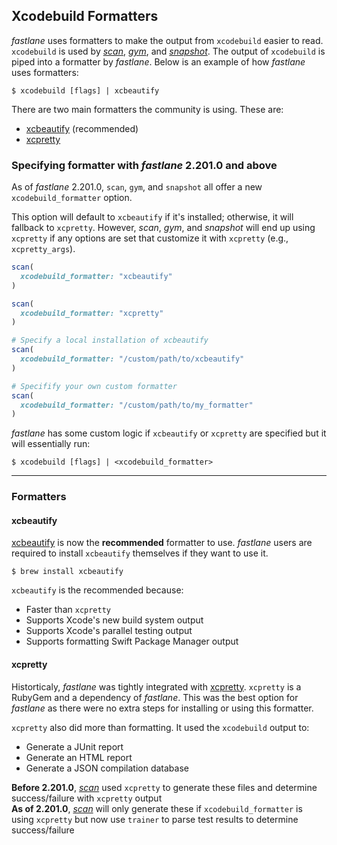 ## Xcodebuild Formatters

_fastlane_ uses formatters to make the output from `xcodebuild` easier to read. `xcodebuild` is used by [_scan_](/actions/scan/), [_gym_](/actions/gym), and [_snapshot_](/actions/snapshot). The output of `xcodebuild` is piped into a formatter by _fastlane_. Below is an example of how _fastlane_ uses formatters:

```no-highlight
$ xcodebuild [flags] | xcbeautify
```

There are two main formatters the community is using. These are:

- [xcbeautify](#xcbeautify) (recommended)
- [xcpretty](#xcpretty)

### Specifying formatter with _fastlane_ 2.201.0 and above

As of _fastlane_ 2.201.0, `scan`, `gym`, and `snapshot` all offer a new `xcodebuild_formatter` option.

This option will default to `xcbeautify` if it's installed; otherwise, it will fallback to `xcpretty`. However, _scan_, _gym_, and _snapshot_ will end up using `xcpretty` if any options are set that customize it with `xcpretty` (e.g., `xcpretty_args`).

```ruby
scan(
  xcodebuild_formatter: "xcbeautify"
)

scan(
  xcodebuild_formatter: "xcpretty"
)

# Specify a local installation of xcbeautify
scan(
  xcodebuild_formatter: "/custom/path/to/xcbeautify"
)

# Specifify your own custom formatter
scan(
  xcodebuild_formatter: "/custom/path/to/my_formatter"
)
```

_fastlane_ has some custom logic if `xcbeautify` or `xcpretty` are specified but it will essentially run:

```no-highlight
$ xcodebuild [flags] | <xcodebuild_formatter>
```

---

### Formatters

#### xcbeautify

[xcbeautify](https://github.com/tuist/xcbeautify) is now the **recommended** formatter to use. _fastlane_ users are required to install `xcbeautify` themselves if they want to use it.

```no-highlight
$ brew install xcbeautify
```

`xcbeautify` is the recommended because:
 
 - Faster than `xcpretty`
 - Supports Xcode's new build system output
 - Supports  Xcode's parallel testing output
 - Supports formatting Swift Package Manager output

#### xcpretty

Historticaly, _fastlane_ was tightly integrated with [xcpretty](https://github.com/xcpretty/xcpretty). `xcpretty` is a RubyGem and a dependency of _fastlane_. This was the best option for _fastlane_ as there were no extra steps for installing or using this formatter.

`xcpretty` also did more than formatting. It used the `xcodebuild` output to:

- Generate a JUnit report
- Generate an HTML report
- Generate a JSON compilation database

**Before 2.201.0**, [_scan_](/actions/scan/) used `xcpretty` to generate these files and determine success/failure with `xcpretty` output
<br/>**As of 2.201.0**, [_scan_](/actions/scan/) will only generate these if `xcodebuild_formatter` is using `xcpretty` but now use `trainer` to parse test results to determine success/failure
